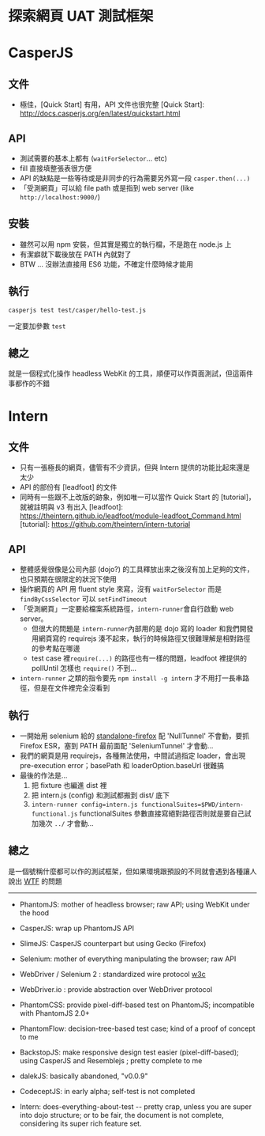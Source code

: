 探索網頁 UAT 測試框架
=====================

CasperJS
=======

## 文件 ##

* 極佳，[Quick Start] 有用，API 文件也很完整
[Quick Start]: http://docs.casperjs.org/en/latest/quickstart.html

## API ##

* 測試需要的基本上都有 (`waitForSelector`... etc)
* fill 直接填整張表很方便
* API 的缺點是一些等待或是非同步的行為需要另外寫一段 `casper.then(...)`
* 「受測網頁」可以給 file path 或是指到 web server (like `http://localhost:9000/`)

## 安裝 ##

* 雖然可以用 npm 安裝，但其實是獨立的執行檔，不是跑在 node.js 上
* 有潔癖就下載後放在 PATH 內就對了
* BTW ... 沒辦法直接用 ES6 功能，不確定什麼時候才能用

## 執行 ##

    casperjs test test/casper/hello-test.js

一定要加參數 `test`

## 總之 ##

就是一個程式化操作 headless WebKit 的工具，順便可以作頁面測試，但這兩件事都作的不錯

Intern
======

## 文件 ##

* 只有一張極長的網頁，儘管有不少資訊，但與 Intern 提供的功能比起來還是太少
* API 的部份有 [leadfoot] 的文件
* 同時有一些跟不上改版的跡象，例如唯一可以當作 Quick Start 的 [tutorial]，就被註明與 v3 有出入
[leadfoot]: https://theintern.github.io/leadfoot/module-leadfoot_Command.html
[tutorial]: https://github.com/theintern/intern-tutorial

## API ##

* 整體感覺很像是公司內部 (dojo?) 的工具釋放出來之後沒有加上足夠的文件，也只預期在很限定的狀況下使用
* 操作網頁的 API 用 fluent style 來寫，沒有 `waitForSelector` 而是 `findByCssSelector` 可以 `setFindTimeout`
* 「受測網頁」一定要給檔案系統路徑，`intern-runner`會自行啟動 web server。
    * 但很大的問題是 `intern-runner`內部用的是 dojo 寫的 loader 和我們開發用網頁寫的 requirejs 湊不起來，執行的時候路徑又很難理解是相對路徑的參考點在哪邊
    * test case 裡`require(...)` 的路徑也有一樣的問題，leadfoot 裡提供的 pollUntil 怎樣也 `require()` 不到...
* `intern-runner` 之類的指令要先 `npm install -g intern` 才不用打一長串路徑，但是在文件裡完全沒看到

## 執行 ##

* 一開始用 selenium 給的 [standalone-firefox] 配 'NullTunnel' 不會動，要抓 Firefox ESR，塞到 PATH 最前面配 'SeleniumTunnel' 才會動...
* 我們的網頁是用 requirejs，各種無法使用，中間試過指定 loader，會出現 pre-execution error；basePath 和 loaderOption.baseUrl 很難搞
* 最後的作法是...
    1. 把 fixture 也編進 dist 裡
    2. 把 intern.js (config) 和測試都搬到 dist/ 底下
    3. `intern-runner config=intern.js functionalSuites=$PWD/intern-functional.js` functionalSuites 參數直接寫絕對路徑否則就是要自己試加幾次 `../` 才會動...

[standalone-firefox]: https://hub.docker.com/r/selenium/standalone-firefox/

## 總之 ##

是一個號稱什麼都可以作的測試框架，但如果環境跟預設的不同就會遇到各種讓人說出 [WTF] 的問題

[WTF]: http://www.osnews.com/story/19266/WTFs_m

---

* PhantomJS: mother of headless browser; raw API; using WebKit under the hood

* CasperJS: wrap up PhantomJS API

* SlimeJS: CasperJS counterpart but using Gecko (Firefox)

* Selenium: mother of everything manipulating the browser; raw API

* WebDriver / Selenium 2 : standardized wire protocol [w3c](https://w3c.github.io/webdriver/webdriver-spec.html)

* WebDriver.io : provide abstraction over WebDriver protocol

* PhantomCSS: provide pixel-diff-based test on PhantomJS; incompatible with PhantomJS 2.0+

* PhantomFlow: decision-tree-based test case; kind of a proof of concept to me

* BackstopJS: make responsive design test easier (pixel-diff-based); using CasperJS and Resemblejs ; pretty complete to me

* dalekJS: basically abandoned, "v0.0.9"

* CodeceptJS: in early alpha; self-test is not completed

* Intern: does-everything-about-test -- pretty crap, unless you are super into dojo structure; or to be fair, the document is not complete, considering its super rich feature set.

